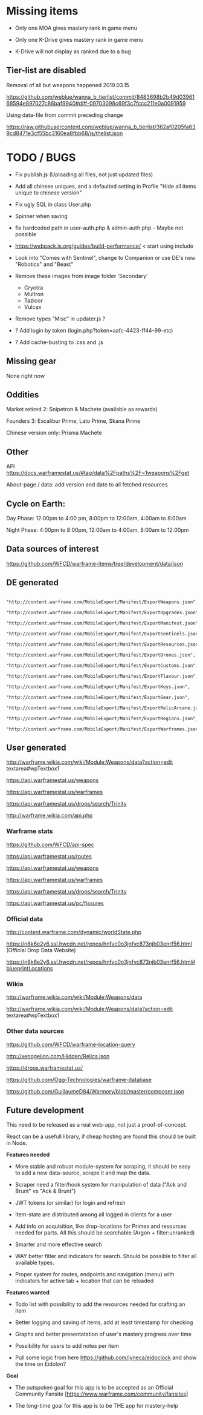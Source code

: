 # Missing items

- Only one MOA gives mastery rank in game menu

- Only one K-Drive gives mastery rank in game menu

- K-Drive will not display as ranked due to a bug


## Tier-list are disabled

Removal of all but weapons happened 2019.03.15

https://github.com/weblue/wanna_b_tierlist/commit/8483698b2b49d0396168594e897027c86baf9940#diff-09703098c69f3c7fccc211e0a0091959 

Using data-file from commit preceding change 

https://raw.githubusercontent.com/weblue/wanna_b_tierlist/362af0205fa639cd8471e3cf55bc3160ea8fbb68/js/thelist.json

# TODO / BUGS

- Fix publish.js (Uploading all files, not just updated files)

- Add all chinese uniques, and a defaulted setting in Profile "Hide all items unique to chinese version"

- Fix ugly SQL in class User.php

- Spinner when saving

- fix hardcoded path in user-auth.php & admin-auth.php - Maybe not possible

- https://webpack.js.org/guides/build-performance/ < start using include

- Look into "Comes with Sentinel", change to Companion or use DE's new "Robotics" and "Beast"

- Remove these images from image folder 'Secondary'
	
	- Cryotra
	- Multron
	- Tazicor
	- Vulcax

- Remove types "Misc" in updater.js ?

- ? Add login by token (login.php?token=aafc-4423-ff44-99-etc)

- ? Add cache-busting to .css and .js


## Missing gear

None right now


## Oddities

Market retired 2: Snipetron & Machete (available as rewards)

Founders 3: Excalibur Prime, Lato Prime, Skana Prime

Chinese version only: Prisma Machete


## Other

API https://docs.warframestat.us/#tag/data%2Fpaths%2F~1weapons%2Fget

About-page / data: add version and date to all fetched resources


## Cycle on Earth:

Day Phase: 12:00pm to 4:00 pm, 8:00pm to 12:00am, 4:00am to 8:00am

Night Phase: 4:00pm to 8:00pm, 12:00am to 4:00am, 8:00am to 12:00pm


## Data sources of interest

https://github.com/WFCD/warframe-items/tree/development/data/json

## DE generated

		"http://content.warframe.com/MobileExport/Manifest/ExportWeapons.json",
		"http://content.warframe.com/MobileExport/Manifest/ExportUpgrades.json",
		"http://content.warframe.com/MobileExport/Manifest/ExportManifest.json",
		"http://content.warframe.com/MobileExport/Manifest/ExportSentinels.json",
		"http://content.warframe.com/MobileExport/Manifest/ExportResources.json",
		"http://content.warframe.com/MobileExport/Manifest/ExportDrones.json",
		"http://content.warframe.com/MobileExport/Manifest/ExportCustoms.json",
		"http://content.warframe.com/MobileExport/Manifest/ExportFlavour.json",
		"http://content.warframe.com/MobileExport/Manifest/ExportKeys.json",
		"http://content.warframe.com/MobileExport/Manifest/ExportGear.json",
		"http://content.warframe.com/MobileExport/Manifest/ExportRelicArcane.json",
		"http://content.warframe.com/MobileExport/Manifest/ExportRegions.json",
		"http://content.warframe.com/MobileExport/Manifest/ExportWarframes.json"

## User generated

http://warframe.wikia.com/wiki/Module:Weapons/data?action=edit textarea#wpTextbox1

https://api.warframestat.us/weapons

https://api.warframestat.us/warframes

https://api.warframestat.us/drops/search/Trinity

http://warframe.wikia.com/api.php


### Warframe stats

https://github.com/WFCD/api-spec

https://api.warframestat.us/routes

https://api.warframestat.us/weapons

https://api.warframestat.us/warframes

https://api.warframestat.us/drops/search/Trinity

https://api.warframestat.us/pc/fissures


### Official data

http://content.warframe.com/dynamic/worldState.php

https://n8k6e2y6.ssl.hwcdn.net/repos/hnfvc0o3jnfvc873njb03enrf56.html  (Official Drop Data Website)

https://n8k6e2y6.ssl.hwcdn.net/repos/hnfvc0o3jnfvc873njb03enrf56.html#blueprintLocations


### Wikia

http://warframe.wikia.com/wiki/Module:Weapons/data

http://warframe.wikia.com/wiki/Module:Weapons/data?action=edit textarea#wpTextbox1


### Other data sources

https://github.com/WFCD/warframe-location-query

http://xenogelion.com/Hidden/Relics.json

https://drops.warframestat.us/

https://github.com/Ogg-Technologies/warframe-database

https://github.com/GuillaumeD84/Warmory/blob/master/composer.json


## Future development

This need to be released as a real web-app, not just a proof-of-concept.

React can be a usefull library, if cheap hosting are found this should be built in Node.


**Features needed**

- More stable and robust module-system for scraping, it should be easy to add a new data-source, scrape it and map the data.

- Scraper need a filter/hook system for manipulation of data ("Ack and Brunt" vs "Ack & Brunt")

- JWT tokens (or similar) for login and refresh

- Item-state are distributed among all logged in clients for a user

- Add info on acquisition, like drop-locations for Primes and resources needed for parts. All this should be searchable (Argon + filter:unranked)

- Smarter and more effective search

- WAY better filter and indicators for search. Should be possible to filter all available types.

- Proper system for routes, endpoints and navigation (menu) with indicators for active tab + location that can be reloaded


**Features wanted**

- Todo list with possibility to add the resources needed for crafting an item

- Better logging and saving of items, add at least timestamp for checking

- Graphs and better presentatation of user's mastery progress over time

- Possibility for users to add notes per item

- Pull some logic from here https://github.com/lyneca/eidoclock and show the time on Eidolon?


**Goal**

- The outspoken goal for this app is to be accepted as an Official Community Fansite [https://www.warframe.com/community/fansites]

- The long-time goal for this app is to be THE app for mastery-help

